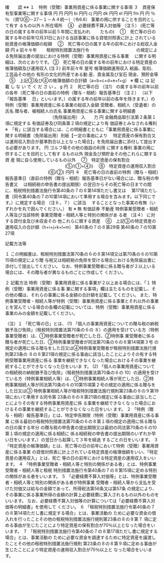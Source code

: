 確　　認
※※
１　特例（受贈）事業用資産に係る事業に関する事項
３　資産保有型事業等に関する事項
円
円
円円
bi
円円
cj
円円
dk
円円
el
円円
fm
円
円
％％
（資12⑥－27－１－Ａ４統一）（令6.6）
事業の用に供することを目的として有す
るもの以外
h
所在場所
　④　必要経費不算入対価等
（注５）
(死亡等の日の属する年の前年以前５年間に支払われ
　　たもの)
　①　死亡等の日の属する年の前年12月31日における当該事業に係る貸借対照表に計上
 されている総資産の帳簿価額の総額
　②　死亡等の日の属する年の前年における総収入金額
円
a
前々々年
　　租税特別措置法施行令　　　　　　　　　　　の規定による免除届出書の提出における特例（受贈）事業用資産に係る事業
　に関する明細は、次のとおりです。
 ③　死亡等の日の属する年の前年における特定資産の帳簿価額及び運用収入
(注３)
前年前々年
屋号
帳簿価額運用収入
絵画、彫刻、工芸品その他の
有形の文化的所産である動
産、貴金属及び宝石
現金、預貯金等
　⑤　上記③及び④の帳簿価額の合計額（a+b+c+d+e+f+g）
※
欄
に
は
記
載
し
な
い
で
く
だ
さ
い
。
g
円
２　死亡等の日
（注1）
の属する年の前年以前の各年（死亡等の日の直前の特例（贈与・相続）報告基準日
（注２）
（以下「報告基準
　日」といいます。）の属する年の前年以前の各年を除きます。）の特例（受贈）事業用資産に係る事業の総収入金額
受贈者、相続人（受遺者）の氏名
贈与者、被相続人の氏名
事業用資産に係る事業に関する明細書
　　　　　　　　　　　（免除届出用）
入　　力
円
金融商品取引法第２条第１項に規定する
有価証券及び同条第２項の規定により有
価証券とみなされる権利
※　「有」に該当する場合には、この明細書とともに「事業用資産に係る事業に関する明細書（免除届出用）別紙【一定の事由により
　特定資産の保有割合又は運用収入割合が基準割合以上となった場合】」を免除届出書に添付して提出する必要があります。
円
ゴルフ場その他の施設の利用
に関する権利
事業の用に供することを目的として有す
るもの以外
現金及び預貯金その他これらに類する資
産
現に自ら使用しているもの以外
　⑦　特定資産の保有割合
　　　　　　　　　　　　　　(⑤/(①+④))
　⑧　特定資産の運用収入割合
　　　　　　　　　　(⑥/②)
円円
４　死亡等の日の直前の特例（贈与・相続）報告基準日（直前の特例（贈与・相続）報告基準日がない場合には、贈与税の申告書又
　は相続税の申告書の提出期限）の翌日からその死亡等の日までの間に、租税特別措置法施行令第40条の７の８第14項ただし書又は
　第17項ただし書（同令第40条の７の10第14項において準用する場合を含みます。以下同じです。）に規定する場合
（注６，７）
に該当
　することとなった事実の有無（いずれかを丸で囲んでください。）
有
※
無
有価証券
不動産
特例事業受贈者・相続人等及び当該特例
事業受贈者・相続人等と特別の関係があ
る者
（注４）
に対する貸付金及び未収金その
他これらに類する資産
　⑥　上記③の特定資産の運用収入の合計額（h+i+j+k+l+m）
第40条の７の８第29項
第40条の７の10第27項


記載方法等

１ この明細書は、租税特別措置法第70条の６の８第14項又は第70条の６の10第15項の規定により贈
与税又は相続税の免除を受ける場合における免除届出書に添付して提出してください。
 なお、特例事業受贈者に係る贈与者が２以上いる場合には、その贈与者が異なるものごとに作成して
ください。

２ 記載方法
特例（受贈）事業用資産に係る事業が２以上ある場合には、「１ 特例（受贈）事業用資産に係る事
業に関する事項」欄は主たるものを記載し、その他の欄は、それらの事業に係る金額の合計額を記載し
てください。
また、特例事業受贈者・相続人等が特例（受贈）事業用資産に係る事業とそれ以外の事業とを営んで
いる場合の各欄の記載については、特例（受贈）事業用資産に係る事業のみの金額を記載してください。

（注）１ 「死亡等の日」とは、
(1) 「個人の事業用資産についての贈与税の納税猶予及び免除」（租税特別措置法第70条の６の
８）の適用を受けている方（特例事業受贈者）は、①特例事業受贈者が死亡した日、②特例事
業受贈者に係る贈与者が死亡した日、③特例事業受贈者が同法第70条の６の８第14項第３号
の規定の適用に係る贈与をした日又は④特例事業受贈者が租税特別措置法施行規則第23条の
８の８第21項の規定に係る事由に該当したことによりその有する特例受贈事業用資産に係る
事業を継続できなくなった場合におけるその事業を継続することができなくなった日をいいま
す。
 (2) 「個人の事業用資産についての相続税の納税猶予及び免除」（租税特別措置法第70条の６の
10）の適用を受けている方（特例事業相続人等）は、①特例事業相続人等が死亡した日、②特
例事業相続人等が同法第70条の６の10第15項第２号の規定の適用に係る贈与をした日又は③
特例事業相続人等が租税特別措置法施行規則第23条の８の９第19項において準用する同令第
23条の８の８第21項の規定に係る事由に該当したことによりその有する特例事業用資産に係
る事業を継続できなくなった場合におけるその事業を継続することができなくなった日をいい
ます。
２ 「特例（贈与・相続）報告基準日」とは、特定申告期限（特例（受贈）事業用資産に係る事業
に係る最初の租税特別措置法第70条の６の８第１項の規定の適用に係る贈与の日の属する年分
の贈与税の申告書の提出期限又は最初の同法第70条の６の10第１項の規定の適用に係る相続に
係る相続税の申告書の提出期限のいずれか早い日をいいます。）の翌日から起算して３年を経過
するごとの日をいいます。
３ 「特定資産の帳簿価額」とは、死亡等の日の前年において特例（受贈）事業用資産に係る事業
の貸借対照表に計上されている特定資産の帳簿価額をいい、「特定資産の運用収入」とは、死亡
等の日の前年における特定資産の運用収入をいいます。
４ 「特例事業受贈者・相続人等と特別の関係がある者」とは、特例事業受贈者・相続人等と租税
特別措置法施行令第40条の７の８第15項に定める特別の関係がある者をいいます。
５ 「必要経費不算入対価等」とは、特例事業受贈者・相続人等と特別の関係がある者が特例事業
受贈者・相続人等から支払を受けた対価又は給与の金額であって、所得税法第56条又は第57条
の規定により、その事業に係る事業所得の金額の計算上必要経費に算入されるもの以外のものを
いいます。
 なお、必要経費不算入対価等の計算については「必要経費不算入対価等の明細書」を使用して
ください。
６ 「租税特別措置法施行令第40条の７の８第14項ただし書に規定する場合」とは、事業活動の
ために必要な資金の借入れを行ったことその他の租税特別措置法施行規則第23条の８の８第７
項に定める事由が生じたことにより特定資産の保有割合が70％以上となった場合をいいます。
７ 「租税特別措置法施行令第40条の７の８第17項ただし書に規定する場合」とは、事業活動の
ために必要な資金を調達するために特定資産を譲渡したことその他の租税特別措置法施行規則
第23条の８の８第９項に定める事由が生じたことにより特定資産の運用収入割合が75％以上と
なった場合をいいます。